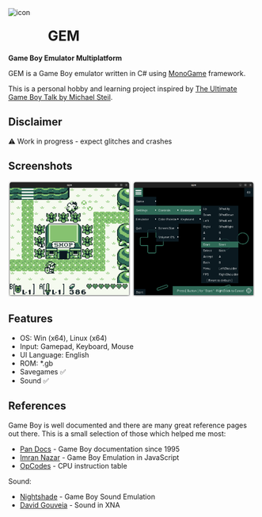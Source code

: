 <img align="left" width="80" height="80" src="GEM.Desktop/Icon.ico" alt="icon">

# GEM
**Game Boy Emulator Multiplatform**

GEM is a Game Boy emulator written in C# using [MonoGame](https://www.monogame.org/) framework.

This is a personal hobby and learning project inspired by [The Ultimate Game Boy Talk by Michael Steil](https://media.ccc.de/v/33c3-8029-the_ultimate_game_boy_talk).

## Disclaimer
:warning: Work in progress - expect glitches and crashes 

## Screenshots
<p float="left">
  <img src="screenshot01.png" width="49%" />
  <img src="screenshot02.png" width="49%" />
</p>

## Features
- OS: Win (x64), Linux (x64)
- Input: Gamepad, Keyboard, Mouse
- UI Language: English
- ROM: *.gb
- Savegames :white_check_mark:
- Sound :white_check_mark:

## References
Game Boy is well documented and there are many great reference pages out there. This is a small selection of those which helped me most:
- [Pan Docs](https://gbdev.io/pandocs/About.html) - Game Boy documentation since 1995
- [Imran Nazar](http://imrannazar.com/GameBoy-Emulation-in-JavaScript:-The-CPU) - Game Boy Emulation in JavaScript
- [OpCodes](https://gbdev.io/gb-opcodes/optables/) - CPU instruction table

Sound:
- [Nightshade](https://nightshade256.github.io/2021/03/27/gb-sound-emulation.html) - Game Boy Sound Emulation
- [David Gouveia](https://www.david-gouveia.com/creating-a-basic-synth-in-xna-part-i) - Sound in XNA
